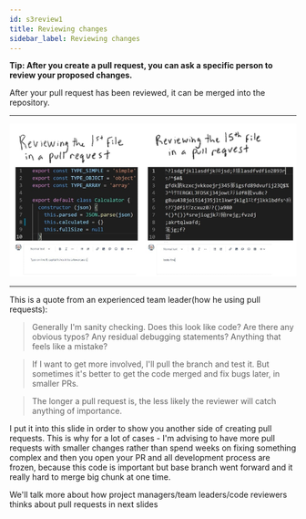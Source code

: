 ```yaml
---
id: s3review1
title: Reviewing changes
sidebar_label: Reviewing changes
---
```


**Tip: After you create a pull request, you can ask a specific person to review your proposed changes.**


After your pull request has been reviewed, it can be merged into the repository.



----


![xxx](https://raw.githubusercontent.com/ChickenKyiv/awesome-git-article/master/img/PR/review-pr-joke.jpg)


---

This is a quote from an experienced team leader(how he using pull requests):
> Generally I'm sanity checking. Does this look like code? Are there any obvious typos? Any residual debugging statements? Anything that feels like a mistake?

> If I want to get more involved, I'll pull the branch and test it. But sometimes it's better to get the code merged and fix bugs later, in smaller PRs.

> The longer a pull request is, the less likely the reviewer will catch anything of importance.

I put it into this slide in order to show you another side of creating pull requests. This is why for a lot of cases - I'm advising to have more pull requests with smaller changes rather than spend weeks on fixing something complex and then you open your PR and all development process are frozen, because this code is important but base branch went forward and it really hard to merge big chunk at one time.


We'll talk more about how project managers/team leaders/code reviewers thinks about pull requests in next slides
